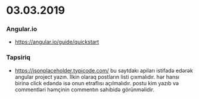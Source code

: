 # 03.03.2019

### Angular.io

- https://angular.io/guide/quickstart

### Tapsiriq

- https://jsonplaceholder.typicode.com/ bu saytdakı apiları istifadə edərək angular project yazın.
İlkin olaraq postların listi çıxmalıdır. hər hansı birinə click edəndə isə onun etraflısı açılmalıdır.
postu kim yazıb və commentləri həmçinin commentın sahibidə görünməlidir.
